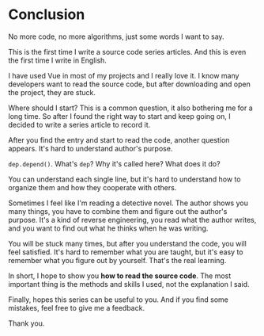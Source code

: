 # Conclusion

No more code, no more algorithms, just some words I want to say.

This is the first time I write a source code series articles. And this is even the first time I write in English.

I have used Vue in most of my projects and I really love it. I know many developers want to read the source code, but after downloading and open the project, they are stuck.

Where should I start? This is a common question, it also bothering me for a long time. So after I found the right way to start and keep going on, I decided to write a series article to record it.

After you find the entry and start to read the code, another question appears. It's hard to understand author's purpose.

`dep.depend()`. What's `dep`? Why it's called here? What does it do?

You can understand each single line, but it's hard to understand how to organize them and how they cooperate with others.

Sometimes I feel like I'm reading a detective novel. The author shows you many things, you have to combine them and figure out the author's purpose. It's a kind of reverse engineering, you read what the author writes, and you want to find out what he thinks when he was writing.

You will be stuck many times, but after you understand the code, you will feel satisfied. It's hard to remember what you are taught, but it's easy to remember what you figure out by yourself. That's the real learning.

In short, I hope to show you **how to read the source code**. The most important thing is the methods and skills I used, not the explanation I said.

Finally, hopes this series can be useful to you. And if you find some mistakes, feel free to give me a feedback.

Thank you.

